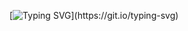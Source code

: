 <!--
**hrishikasamani/hrishikasamani** is a ✨ _special_ ✨ repository because its `README.md` (this file) appears on your GitHub profile.

Here are some ideas to get you started:

- 🔭 I’m currently working on ...
- 🌱 I’m currently learning ...
- 👯 I’m looking to collaborate on ...
- 🤔 I’m looking for help with ...
- 💬 Ask me about ...
- 📫 How to reach me: ...
- 😄 Pronouns: ...
- ⚡ Fun fact: ...
-->
[![Typing SVG](https://readme-typing-svg.demolab.com?font=DM+Serif+Display&size=30&duration=5008&pause=1000&color=E29BF7&multiline=true&width=435&lines=Hi!+I+am+Hrishika;Welcome+to+my+GitHub!)](https://git.io/typing-svg)
